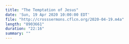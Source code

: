 ```yaml
---
title: "The Temptation of Jesus"
date: 'Sun, 19 Apr 2020 10:00:00 EDT'
file: "http://crosssermons.cflcn.org/2020-04-19.m4a"
length: "8903661"
duration: "22:16"
summary: ""
---
```

